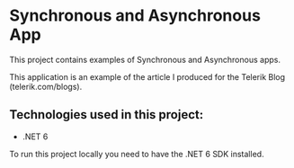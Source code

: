 # Synchronous and Asynchronous App
This project contains examples of Synchronous and Asynchronous apps.  

This application is an example of the article I produced for the Telerik Blog (telerik.com/blogs).

## Technologies used in this project:
- .NET 6

To run this project locally you need to have the .NET 6 SDK installed.
